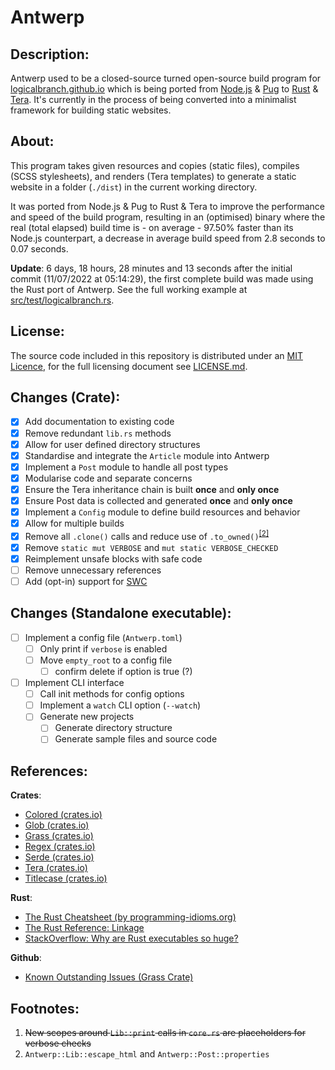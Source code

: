 # Antwerp
## Description:
Antwerp used to be a closed-source turned open-source build program for [logicalbranch.github.io](https://logicalbranch.github.io) which is being ported from [Node.js](https://nodejs.org/en/) & [Pug](https://pugjs.org/api/getting-started.html) to [Rust](https://www.rust-lang.org/) & [Tera](https://tera.netlify.app/). It's currently in the process of being converted into a minimalist framework for building static websites.

## About:
This program takes given resources and copies (static files), compiles (SCSS stylesheets), and renders (Tera templates) to generate a static website in a folder (`./dist`) in the current working directory.

It was ported from Node.js & Pug to Rust & Tera to improve the performance and speed of the build program, resulting in an (optimised) binary where the real (total elapsed) build time is - on average - 97.50% faster than its Node.js counterpart, a decrease in average build speed from 2.8 seconds to 0.07 seconds.

**Update**: 6 days, 18 hours, 28 minutes and 13 seconds after the initial commit (11/07/2022 at 05:14:29), the first complete build was made using the Rust port of Antwerp. See the full working example at [src/test/logicalbranch.rs](https://github.com/LogicalBranch/Antwerp/blob/master/src/test/logicalbranch.rs).

## License:
The source code included in this repository is distributed under an [MIT Licence](https://choosealicense.com/licenses/mit/), for the full licensing document see [LICENSE.md](https://github.com/LogicalBranch/Antwerp/blob/master/LICENSE.md).

## Changes (Crate):
- [x] Add documentation to existing code
- [x] Remove redundant `lib.rs` methods
- [x] Allow for user defined directory structures
- [x] Standardise and integrate the `Article` module into Antwerp
- [x] Implement a `Post` module to handle all post types
- [x] Modularise code and separate concerns
- [x] Ensure the Tera inheritance chain is built **once** and **only once**
- [x] Ensure Post data is collected and generated **once** and **only once**
- [x] Implement a `Config` module to define build resources and behavior
- [x] Allow for multiple builds
- [x] Remove all `.clone()` calls and reduce use of `.to_owned()`<sup>[[2]](#footnotes)</sup>
- [x] Remove `static mut VERBOSE` and `mut static VERBOSE_CHECKED`
- [x] Reimplement unsafe blocks with safe code
- [ ] Remove unnecessary references
- [ ] Add (opt-in) support for [SWC](https://swc.rs/)

## Changes (Standalone executable):
- [ ] Implement a config file (`Antwerp.toml`)
  - [ ] Only print if `verbose` is enabled
  - [ ] Move `empty_root` to a config file
    - [ ] confirm delete if option is true (?)
- [ ] Implement CLI interface
  - [ ] Call init methods for config options
  - [ ] Implement a `watch` CLI option (`--watch`)
  - [ ] Generate new projects
    - [ ] Generate directory structure
    - [ ] Generate sample files and source code

## References:
**Crates**:
* [Colored (crates.io)](https://crates.io/crates/colored)
* [Glob (crates.io)](https://crates.io/crates/glob)
* [Grass (crates.io)](https://crates.io/crates/grass)
* [Regex (crates.io)](https://crates.io/crates/regex)
* [Serde (crates.io)](https://crates.io/crates/serde)
* [Tera (crates.io)](https://crates.io/crates/tera)
* [Titlecase (crates.io)](https://crates.io/crates/titlecase)

**Rust**:
* [The Rust Cheatsheet (by programming-idioms.org)](https://programming-idioms.org/cheatsheet/Rust)
* [The Rust Reference: Linkage](https://doc.rust-lang.org/reference/linkage.html)
* [StackOverflow: Why are Rust executables so huge?](https://stackoverflow.com/a/29008355/10415695)

**Github**:
* [Known Outstanding Issues (Grass Crate)](https://github.com/connorskees/grass/issues/19)

## Footnotes:
1. ~~New scopes around `Lib::print` calls in `core.rs` are placeholders for verbose checks~~
2. `Antwerp::Lib::escape_html` and `Antwerp::Post::properties`